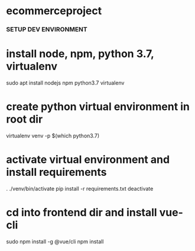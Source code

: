 # ecommerceproject
 
### SETUP DEV ENVIRONMENT ###

# install node, npm, python 3.7, virtualenv
sudo apt install nodejs npm python3.7 virtualenv

# create python virtual environment in root dir
virtualenv venv -p $(which python3.7)

# activate virtual environment and install requirements
. ./venv/bin/activate
pip install -r requirements.txt
deactivate

# cd into frontend dir and install vue-cli
sudo npm install -g @vue/cli
npm install

